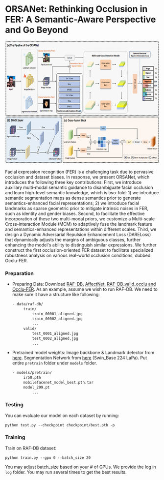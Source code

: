 # ORSANet: Rethinking Occlusion in FER: A Semantic-Aware Perspective and Go Beyond
<img src="figure\ORSANet.png"  height=400 width=900>

Facial expression recognition (FER) is a challenging task due to pervasive occlusion and dataset biases. In response, we present ORSANet, which introduces the following three key contributions: First, we introduce auxiliary multi-modal semantic guidance to disambiguate facial occlusion and learn high-level semantic knowledge, which is two-fold: 1) we introduce semantic segmentation maps as dense semantics prior to generate semantics-enhanced facial representations; 2) we introduce facial landmarks as sparse geometric prior to mitigate intrinsic noises in FER, such as identity and gender biases. Second, to facilitate the effective incorporation of these two multi-modal priors, we customize a Multi-scale Cross-interaction Module (MCM) to adaptively fuse the landmark feature and semantics-enhanced representations within different scales. Third, we design a Dynamic Adversarial Repulsion Enhancement Loss (DARELoss) that dynamically adjusts the margins of ambiguous classes, further enhancing the model's ability to distinguish similar expressions. We further construct the first occlusion-oriented FER dataset to facilitate specialized robustness analysis on various real-world occlusion conditions, dubbed Occlu-FER.

### Preparation
- Preparing Data:
  Download [RAF-DB](http://www.whdeng.cn/RAF/model1.html#dataset), [AffectNet](https://mohammadmahoor.com/pages/databases/affectnet/), [RAF-DB_valid_occlu and Occlu-FER]().
  As an example, assume we wish to run RAF-DB. We need to make sure it have a structure like following:

	```
	- data/raf-db/
		 train/
		     train_00001_aligned.jpg
		     train_00002_aligned.jpg
		     ...
		 valid/
		     test_0001_aligned.jpg
		     test_0002_aligned.jpg
		     ...
	```

- Pretrained model weights:
  Image backbone & Landmark detector from [here](https://drive.google.com/drive/folders/1X9pE-NmyRwvBGpVzJOEvLqRPRfk_Siwq).
  Segmentation Network from [here](https://github.com/Kartik-3004/SegFace) (Swin_Base	224	LaPa). 
  Put entire `pretrain` folder under `models` folder.

	```
	- models/pretrain/
		 ir50.pth
		 mobilefacenet_model_best.pth.tar
  		 model_299.pt
		     ...
	```

### Testing

You can evaluate our model on each dataset by running: 

```
python test.py --checkpoint checkpoint/best.pth -p
```

### Training
Train on RAF-DB dataset:
```
python train.py --gpu 0 --batch_size 20
```
You may adjust batch_size based on your # of GPUs. We provide the log in  `log` folder. You may run several times to get the best results. 




